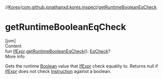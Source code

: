 //[Kores](../index.md)/[com.github.jonathanxd.kores.inspect](index.md)/[getRuntimeBooleanEqCheck](get-runtime-boolean-eq-check.md)



# getRuntimeBooleanEqCheck  
[jvm]  
Content  
fun [IfExpr](../com.github.jonathanxd.kores.base/-if-expr/index.md).[getRuntimeBooleanEqCheck](get-runtime-boolean-eq-check.md)(): [EqCheck](-eq-check/index.md)?  
More info  


Gets the runtime [Boolean](https://kotlinlang.org/api/latest/jvm/stdlib/kotlin/-boolean/index.html) value that [IfExpr](../com.github.jonathanxd.kores.base/-if-expr/index.md) check equality to. Returns null if [IfExpr](../com.github.jonathanxd.kores.base/-if-expr/index.md) does not check [Instruction](../com.github.jonathanxd.kores/-instruction/index.md) against a boolean.

  



